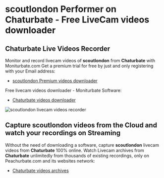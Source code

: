 # scoutlondon Performer on Chaturbate - Free LiveCam videos downloader

## Chaturbate Live Videos Recorder

Monitor and record livecam videos of **scoutlondon** from **Chaturbate** with Moniturbate.com
Get a premium trial for free by just and only registering with your Email address:
* [scoutlondon Premium videos downloader](https://moniturbate.com/request-demo-licence-key.html)

Free livecam videos downloader - Moniturbate Software:
* [Chaturbate videos downloader](https://moniturbate.com/moniturbate-download-software.html)

![scoutlondon livecam videos recorder](https://peachurnet.com/templates/moniturbate-software.png)


## Capture scoutlondon videos from the Cloud and watch your recordings on Streaming

Without the need of downloading a software, capture **scoutlondon** livecam videos from **Chaturbate** 100% online.
Watch Livecam archives from **Chaturbate** unlimitedly from thousands of existing recordings, only on Peachurbate.com and its websites network:
* [Chaturbate videos archives](https://peachurnet.com/)